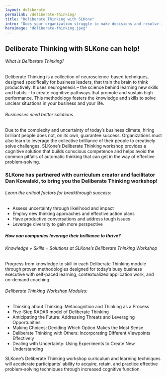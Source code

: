 ```yaml
---
layout: deliberate
permalink: /deliberate-thinking/
title: "Deliberate Thinking with SLKone"
intro: "Does your organization struggle to make decisions and resolve issues? <br/>Is your organization unable to identify and leverage opportunities? <br/>Do you find yourself bogged down with meetings that rarely lead to progress?"
heroimage: "deliberate-thinking.jpeg"
---
```


<div id="deliberate-one">
	<h2>Deliberate Thinking with SLKone can help!</h2>
</div>
<div id="deliberate-two" class="emphasis">
	<div>
		<h6>What is Deliberate Thinking?</h6>
		<p>Deliberate Thinking is a collection of neuroscience-based techniques, designed specifically for business leaders, that train the brain to think productively. It uses neurogenesis – the science behind learning new skills and habits – to create cognitive pathways that promote and sustain high performance. This methodology fosters the knowledge and skills to solve unclear situations in your business and your life. </p>
	</div>
	<div>
		<h6>Businesses need better solutions</h6>
		<p>Due to the complexity and uncertainty of today’s business climate, hiring brilliant people does not, on its own, guarantee success. Organizations must also learn to leverage the collective brilliance of their people to creatively solve challenges. SLKone’s Deliberate Thinking workshop provides a cognitive solution that builds conscious competence and helps avoid the common pitfalls of automatic thinking that can get in the way of effective problem-solving.</p>
	</div>
</div>
<div id="deliberate-three">
	<div>
		<h3>SLKone has partnered with curriculum creator and facilitator <strong>Dan Kowalski</strong>, to bring you the Deliberate Thinking workshop!</h3>
	</div>
	<div class="emphasis">
	<h6>Learn the critical factors for breakthrough success:</h6>
	<ul>
		<li>Assess uncertainty through likelihood and impact</li>
		<li>Employ new thinking approaches and effective action plans </li>
		<li>Have productive conversations and address tough issues</li>
		<li>Leverage diversity to gain more perspective</li>
	</ul>
</div>
</div>
<div id="deliberate-four">
	<h5>How can companies leverage their brilliance to thrive?</h5>
</div>
<div id="deliberate-five" class="emphasis">
	<div><h6>Knowledge + Skills = Solutions at SLKone’s Deliberate Thinking Workshop</h6>
	<p>Progress from knowledge to skill in each Deliberate Thinking module through proven methodologies designed for today’s busy business executive with self-paced learning, contextualized application work, and on-demand coaching:</p></div>
	<div>
	<h6>Deliberate Thinking Workshop Modules:</h6>
	<ul>
		<li>Thinking about Thinking: Metacognition and Thinking as a Process</li>
		<li>Five-Step RADAR model of Deliberate Thinking</li>
		<li>Anticipating the Future: Addressing Threats and Leveraging Opportunities</li>
		<li>Making Choices: Deciding Which Option Makes the Most Sense</li>
		<li>Deliberate Thinking with Others: Incorporating Different Viewpoints Effectively</li>
		<li>Dealing with Uncertainty: Using Experiments to Create New Understanding</li>
	</ul>
	</div>
	<div>
	<p>SLKone’s Deliberate Thinking workshop curriculum and learning techniques will accelerate participants’ ability to acquire, retain, and practice effective problem-solving techniques through increased cognitive function.</p>
	</div>
</div>